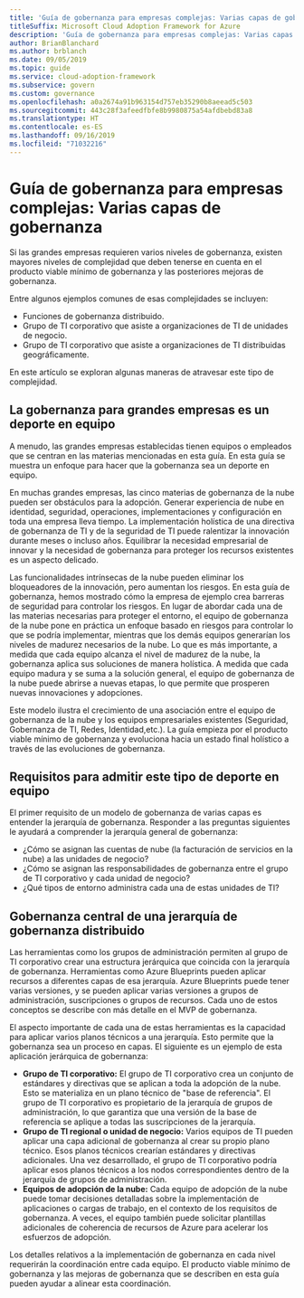 ```yaml
---
title: 'Guía de gobernanza para empresas complejas: Varias capas de gobernanza'
titleSuffix: Microsoft Cloud Adoption Framework for Azure
description: 'Guía de gobernanza para empresas complejas: Varias capas de gobernanza'
author: BrianBlanchard
ms.author: brblanch
ms.date: 09/05/2019
ms.topic: guide
ms.service: cloud-adoption-framework
ms.subservice: govern
ms.custom: governance
ms.openlocfilehash: a0a2674a91b963154d757eb35290b8aeead5c503
ms.sourcegitcommit: 443c28f3afeedfbfe8b9980875a54afdbebd83a8
ms.translationtype: HT
ms.contentlocale: es-ES
ms.lasthandoff: 09/16/2019
ms.locfileid: "71032216"
---
```

# <a name="governance-guide-for-complex-enterprises-multiple-layers-of-governance"></a>Guía de gobernanza para empresas complejas: Varias capas de gobernanza

Si las grandes empresas requieren varios niveles de gobernanza, existen mayores niveles de complejidad que deben tenerse en cuenta en el producto viable mínimo de gobernanza y las posteriores mejoras de gobernanza.

Entre algunos ejemplos comunes de esas complejidades se incluyen:

- Funciones de gobernanza distribuido.
- Grupo de TI corporativo que asiste a organizaciones de TI de unidades de negocio.
- Grupo de TI corporativo que asiste a organizaciones de TI distribuidas geográficamente.

En este artículo se exploran algunas maneras de atravesar este tipo de complejidad.

## <a name="large-enterprise-governance-is-a-team-sport"></a>La gobernanza para grandes empresas es un deporte en equipo

A menudo, las grandes empresas establecidas tienen equipos o empleados que se centran en las materias mencionadas en esta guía. En esta guía se muestra un enfoque para hacer que la gobernanza sea un deporte en equipo.

En muchas grandes empresas, las cinco materias de gobernanza de la nube pueden ser obstáculos para la adopción. Generar experiencia de nube en identidad, seguridad, operaciones, implementaciones y configuración en toda una empresa lleva tiempo. La implementación holística de una directiva de gobernanza de TI y de la seguridad de TI puede ralentizar la innovación durante meses o incluso años. Equilibrar la necesidad empresarial de innovar y la necesidad de gobernanza para proteger los recursos existentes es un aspecto delicado.

Las funcionalidades intrínsecas de la nube pueden eliminar los bloqueadores de la innovación, pero aumentan los riesgos. En esta guía de gobernanza, hemos mostrado cómo la empresa de ejemplo crea barreras de seguridad para controlar los riesgos. En lugar de abordar cada una de las materias necesarias para proteger el entorno, el equipo de gobernanza de la nube pone en práctica un enfoque basado en riesgos para controlar lo que se podría implementar, mientras que los demás equipos generarían los niveles de madurez necesarios de la nube. Lo que es más importante, a medida que cada equipo alcanza el nivel de madurez de la nube, la gobernanza aplica sus soluciones de manera holística. A medida que cada equipo madura y se suma a la solución general, el equipo de gobernanza de la nube puede abrirse a nuevas etapas, lo que permite que prosperen nuevas innovaciones y adopciones.

Este modelo ilustra el crecimiento de una asociación entre el equipo de gobernanza de la nube y los equipos empresariales existentes (Seguridad, Gobernanza de TI, Redes, Identidad,etc.). La guía empieza por el producto viable mínimo de gobernanza y evoluciona hacia un estado final holístico a través de las evoluciones de gobernanza.

## <a name="requirements-to-supporting-such-a-team-sport"></a>Requisitos para admitir este tipo de deporte en equipo

El primer requisito de un modelo de gobernanza de varias capas es entender la jerarquía de gobernanza. Responder a las preguntas siguientes le ayudará a comprender la jerarquía general de gobernanza:

- ¿Cómo se asignan las cuentas de nube (la facturación de servicios en la nube) a las unidades de negocio?
- ¿Cómo se asignan las responsabilidades de gobernanza entre el grupo de TI corporativo y cada unidad de negocio?
- ¿Qué tipos de entorno administra cada una de estas unidades de TI?

## <a name="central-governance-of-a-distributed-governance-hierarchy"></a>Gobernanza central de una jerarquía de gobernanza distribuido

Las herramientas como los grupos de administración permiten al grupo de TI corporativo crear una estructura jerárquica que coincida con la jerarquía de gobernanza. Herramientas como Azure Blueprints pueden aplicar recursos a diferentes capas de esa jerarquía. Azure Blueprints puede tener varias versiones, y se pueden aplicar varias versiones a grupos de administración, suscripciones o grupos de recursos. Cada uno de estos conceptos se describe con más detalle en el MVP de gobernanza.

El aspecto importante de cada una de estas herramientas es la capacidad para aplicar varios planos técnicos a una jerarquía. Esto permite que la gobernanza sea un proceso en capas. El siguiente es un ejemplo de esta aplicación jerárquica de gobernanza:

- **Grupo de TI corporativo:** El grupo de TI corporativo crea un conjunto de estándares y directivas que se aplican a toda la adopción de la nube. Esto se materializa en un plano técnico de "base de referencia". El grupo de TI corporativo es propietario de la jerarquía de grupos de administración, lo que garantiza que una versión de la base de referencia se aplique a todas las suscripciones de la jerarquía.
- **Grupo de TI regional o unidad de negocio:** Varios equipos de TI pueden aplicar una capa adicional de gobernanza al crear su propio plano técnico. Esos planos técnicos crearían estándares y directivas adicionales. Una vez desarrollado, el grupo de TI corporativo podría aplicar esos planos técnicos a los nodos correspondientes dentro de la jerarquía de grupos de administración.
- **Equipos de adopción de la nube:** Cada equipo de adopción de la nube puede tomar decisiones detalladas sobre la implementación de aplicaciones o cargas de trabajo, en el contexto de los requisitos de gobernanza. A veces, el equipo también puede solicitar plantillas adicionales de coherencia de recursos de Azure para acelerar los esfuerzos de adopción.

Los detalles relativos a la implementación de gobernanza en cada nivel requerirán la coordinación entre cada equipo. El producto viable mínimo de gobernanza y las mejoras de gobernanza que se describen en esta guía pueden ayudar a alinear esta coordinación.

